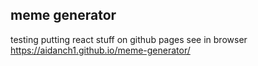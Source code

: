 ## meme generator
testing putting react stuff on github pages
see in browser https://aidanch1.github.io/meme-generator/

